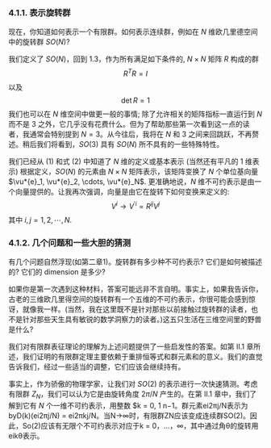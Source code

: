 
### 4.1.1. 表示旋转群

现在，你知道如何表示一个有限群。如何表示连续群，例如在 $N$ 维欧几里德空间中的旋转群 $SO(N)$?

我们定义了 $SO(N)$，回到 1.3，作为所有满足如下条件的, $N \times N$ 矩阵 $R$ 构成的群
$$
R^T R = I \tag{1}
$$
以及
$$
\det R = 1 \tag{2}
$$
我们也可以在 $N$ 维空间中做更一般的事情; 除了允许相关的矩阵指标一直运行到 $N$ 而不是 $3$ 之外，它几乎没有花费什么。但为了帮助那些第一次看到这一点的读者，我通常会特别提到 $N = 3$。从今往后，我将在 $N$ 和 $3$ 之间来回跳跃，不再赘述。稍后我们将看到，$SO(3)$ 具有 $SO(N)$ 所不具有的一些特殊特性。

我们已经从 (1) 和式 (2) 中知道了 $N$ 维的定义或基本表示 (当然还有平凡的 1 维表示) 根据定义，$SO(N)$ 的元素由 $N \times N$ 矩阵表示，该矩阵变换了 $N$ 个单位基向量 $\vu*{e}_1, \vu*{e}_2, \cdots, \vu*{e}_N$. 更准确地说，$N$ 维不可约表示是由一个向量提供的。让我再次强调，向量是由它在旋转下如何变换来定义的:
$$
V^i \to V^{'i}= R^{ij}V^j
$$
其中 $i,j = 1,2,\cdots, N$.

### 4.1.2. 几个问题和一些大胆的猜测

有几个问题自然浮现(如第二章1)。旋转群有多少种不可约表示? 它们是如何被描述的? 它们的 dimension 是多少?

如果你是第一次遇到这种材料，答案可能远非不言自明。事实上，如果我告诉你，古老的三维欧几里得空间的旋转群有一个五维的不可约表示，你很可能会感到惊讶，就像我一样。(当然，我在这里既不是针对那些以前接触过旋转群的读者，也不是针对那些天生具有敏锐的数学洞察力的读者。)这五只生活在三维空间里的野兽是什么?

我们对有限群表征理论的理解为上述问题提供了一些启发性的答案。如第 II.1 章所述，我们证明的有限群定理主要依赖于重排恒等式和群元素和的意义。我们的直觉告诉我们，经过一些适当的调整，它们应该会继续持有。

事实上，作为骄傲的物理学家，让我们对 $SO(2)$ 的表示进行一次快速猜测。考虑有限群 $Z_N$，我们可以认为它是由旋转角度 $2 \pi/N$ 产生的。在第 II.1 章中，我们了解到它有 $N$ 个一维不可约表示，用整数 $k = 0, 1 n−1。群元素ei2πj/N表示为byD(k)(ei2πj/N) = ei2πkj/N。当N→∞时，有限群ZN应该变成连续群SO(2)。因此，So(2)应该有无限个不可约表示对应于k = 0，…，∞，其中通过角θ的旋转用eikθ表示。
